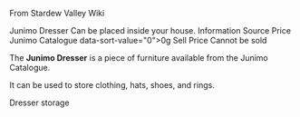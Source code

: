 From Stardew Valley Wiki

Junimo Dresser Can be placed inside your house. Information Source Price Junimo Catalogue data-sort-value="0"&gt;0g Sell Price Cannot be sold

The **Junimo Dresser** is a piece of furniture available from the Junimo Catalogue.

It can be used to store clothing, hats, shoes, and rings.

Dresser storage